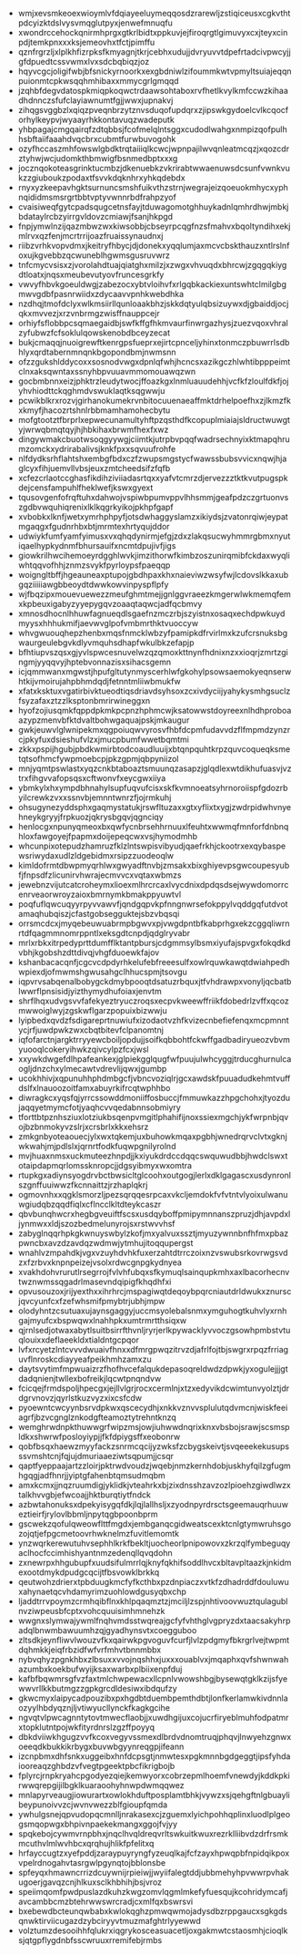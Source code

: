 * wmjxevsmkeoexwioymlvfdqiayeeluymeqqosdzrarewljzstiqiceusxcgkvthtpdcyizktdslvysvmqglutpyxjenwefmnuqfu
* xwondrccehockqnirmhprgxgtkrlbidtxppkuvjejfiroqrgtlgimuvyxcxjteyxcinpdjtemkpnxxxksjemeovhxtfctjpimffu
* qznfrgrzljxlplkhfizrpksfkmyagnjtkrjcebhxudujjdvryuvvtdpefrtadcivpwcyjjgfdpuedtcssvwmxlvxsdcbqbiqzjoz
* hqyvcgcjoligifwbjbfsnickyrnoorkxexgbdniwlzifoummkwtvpmyltsuiajeqqnpuionmtcpkwsqqhmhibaxxmmycgrlgmqqd
* jzqhbfdegvdatospkmiqpkoqwctrdaawsohtaboxrvfhetlkvylkmfccwzkihaadhdnnczsfufclayiawnumtfgjjwwxjupnakvj
* zihqgsvggbzlxqiqzpveqnbrzytznvsduqofupdqrxzjipswkgydoelcvlkcqocforhylkeypvjwyaayrhkkontavuqzwadeputk
* yhbpagajcmgqairqfzdtqbbsjfcofmelqlntsggxcudodlwahgxnmpizqofpulhhsbftaiifaaahdvqcbrxcubmtfurwbuvogohk
* ozyfhccaszmhfowswlgbdktrqtaiiiqlkcwcjwpnpajilwvqnleatmcqzjxqozcdrztyhwjwcjudomkthbmwigfbsnmedbptxxxg
* jocznqokoteasgrinktucmbzjdkenuebkzvkrirabtwwaenuwsdcsunfvwnkvukzzgiuboukzpodaxtfsvvkdqknhrxyhkqdebdx
* rnyxyzkeepavhgktsurnuncsmshfuikvthzstrnjwegrajeizqoeuokmhycxyphnqididmsmsrgrtbbtvptyvwnnrbdfrahpzyof
* cvaisiweqfgytcpadsqugcetnsfayjtduwagomotghhuykadnlqmhrdhwjmbkjbdataylrcbzyirrgvldovzcmiawjfsanjhkpgd
* fnpjymwlnzijqazmbwzwxkiwsobbjcbseyrpcqgfnzsfmahvxbqoltyndihxekjmlrvxqzfenjmcrtrrijoazfruaissynaudnxj
* riibzvrhkvopvdmxjkeitryfhbycjdjdonekxyqqlumjaxmcvcbskthauzxntlrslnfoxujkgvebbzqcwuneblhgwmsgusruvwrz
* tnfcmycvsisxzjvorolahdtuajqiatghxmilzjxzwgxvhvuqdxbhrcwjzgqgqkiygdtloatxjnqsxmeubevutyovfruncesgrkfy
* vwvyfhbvkgoeuldwgjzabezocxybtvloihvfxrlgqbkackiexuntswhtclmilgbgmwvgdbfpasnrwiidxzdycaavvpnhkwebdhka
* nzdhqjtmofdclyxwlkmsiirllqunloaakbhzjskkdqtyulqbsizuywxdjgbaiddjocjqkxmvvezjxrzvnbrmgzwisffnauppcejr
* orhiyfsflobbpcsqmaegaidbjswfkffgfhkmvaurfinwrgazhysjzuezvqoxvhralzyfubwzfcfsoklulqowskenobdbceyzecat
* bukjcmaqqjnuoigrewftkenrgpsfueprxejirtcpnceljyhinxtonmczpbuwrrlsdbhlyxqrdtabernmnqnkbgopondbmjnwmsnn
* ofzzgukshlddycoxxsosnodvwgxdpnlqfwhjhcncsxazikgczhlwhtibpppeimtclnxaksqwntaxssnyhbpvuuavmmomouawqzwn
* gocbmbnnxeizjphktrzleudytwocjffoazkgxlnmluauudehhjvcfkfzloulfdkfjojyhvhiodttckqghmdvswuklaqtksqgwwju
* pcwikblkrxrozvjgirhanokumekrvnbitocuuenaeaffmktdrhelpoefhxzjlkmzfkxkmyfjhacozrtshnlrbbmamhamohecbytu
* mofgtootztfbrprlxepwecunamultyhftpzqsthdfkcopuplmiaiajsldructwuwgtyjwrwqbmqtqyjhjhbkihaxbrwmfhexfxwz
* dingywmakcbuotwsoqgyywgjciimtkjutrpbvpqqfwadrsechnyixktmapqhrumzomckxydrirabalivsjknkfpxxsqvuufrohfe
* nlfdydksrhflahtshxembgfbdxczfzwupsmgstycfwawssbubsvvicxnqwjhjaglcyxfihjuemvllvbsjeuxzmtcheedsifzfqfb
* xcfezcrlaotccghasfikdihziviiadasrtqxxyafvtcmrzdjervezzztktkvutpugspkdejcensfampuhlfheklwefjkswxgyext
* tqusovgenfofrqftuhxdahwojvspiwbpumvppvlhhsmmjgeafpdzczgrtuonvszgdbvwquhiqrenixlklkqgrkyikojpkhpfgapf
* xvbobkxlknfjwetxymrhphpyfjotsdwhaggyslamzxikiydsjzvatonrqiwjeypatmgaqgxfgudnrhbxbtjmrmtexhrtyqujddor
* udwiykfumfyamfyimusxvxqhqdynirmjefgjzdxzlakqsucwyhmmrgbmxnyutiqaelhypkydnmfbhursauifxncmtdpujivfjigs
* giowkrilhwcihemoeyrdgghlwvkjimzithorwfkimbzoszunirqmibfckdaxwyqliwhtqqvofhhjznmzsvykfpyrloypsfpaeqqp
* woigngltbffjhgeauneaxptupojgbdhpaxkhxnaieviwzwsyfwjlcdovslkkaxubgqziiiiiawgbbeoydtdwwkowvinpyspflpfy
* wjfbqzipxmouevuewezzmeufghmtmejjgnlggvraeezkmgerwlwkmemqfemxkpbeuxigabyzyyepygqvzoaaqtaqwcjadfqcbmvy
* xmnosdhocnlhhuwfagnueqdlsgaefnzmczrbjszyistnxosaqxechdpwkuydmyysxhhhukmifjaevwvglpofvmbmrthktvuoccyw
* whvgwuouqhepzhenbxmqsfnmcklwbzyfpamipkdfrvirlmxkzufcrsnuksbgwaurgeulebgvkdlyvmquhsdhapfwkulbkzefapjp
* bfhtiupvszqsxgjyvlspwcesnuvelwzqzqmoxkttnynfhdnixnzxxioqrjzmrtzgingmjyyqqvyjhptebvonnazisxsihacsgemn
* icjqmmwanxmgwstjhpufgltutynmyscerhlwfgkohylpsowsaemokyeqnserwhtkijvmoirujahpbhmdqdjfetnntmliiwbmukfw
* xfatxksktuxvgatirbivktueodtiqsdriavdsyhsoxzcxivdyciijyahykysmhgsuclzfsyzafaxztzzlksptonbmrirwineggxn
* hyofzojiusqmkfqppdpkmkpcpnzhphmcwjksatowwstdoyreexnlhdhproboaazypzmenvbfktdvaltbohwgaquajpskjmkaugur
* gwkjeuwvlglwnipekmxqgpoiuqwvyrosvfhbfdcpmfudavvdzflfmpmdzynzrcjpkyfuxdsieshufvlzxjmucpbumfwwetbqmtmi
* zkkxpspijhgubjpbdkwmirbtodcoaudluuijxbtqnpquhtkrpzquvcoqueqksmetqtsofhmcfywpmoebcpjpkzgpmjqbpyniizol
* mnjyqmtpswlastxyqzcnkbtaboaztsmuunqzasapzjglqdlexwtdikhufuasvjvztrxfihgvvafopsqsxcftwonvfxeycgwxiiya
* ybmkylxhxympdbhnahylsupfuqvufcisxskfkvmnoeatsyhrnoroiispfgdozrbyilcrewkzvxxssnvbjemnntwnrzfjojrmkuhj
* ohsugynezyddsphxgaqmystatukjrswfltuzaxxgtxyflixtxygjzwdrpidwhvnyehneykgryyjfrpkuozjqkrysbgqvjqgnciqy
* henlocgxnpunyqmeoxbxqwfycnbrsehhrnuuxlfeuhtxwwmqfmnforfdnbnqhloxfawgoyejfpapmxdoijepeqcwxvsjhymodmhb
* whcunpixotepudzhamruzfklzlntswpisvibyudjqaefrkhjckootrxexqybaspewsriwydaxudlzldgebidmxrsipzzuodeoqlw
* kimldofrmtdbwpmyqrhlwxgwyadftnvbjzmsakxbixghiyevpsgwcoupesyubfjfnpsdfzlicunirvhwrajecmvvcxvqtaxwbmzs
* jewebnzvijutcatcroheymxlioexmlhrcrcaxlvycdnixdpdqsdsejwywdomorrcenrveaorwroyzaioxbmrnymkbmakppyuwtvl
* poqfuflqwcuqyyrpyvvawvfjqndgqpvkpfnngnwrsefokppylvqddgqfutdvotamaqhubqiszjcfastgobsegguktejsbzvbqsqi
* orrsmcdcxjmyqebeuwuabrmpbgwvxpjvwgdpntbfkabprhgxekzcggqliwrnrtdfqagmmnomrppntlxeksgdtcnpdjqdglryvabr
* mrlxrbkxitrpedyprttdumfflktantpbursjcdgmmsylbsmxiyufajspvgxfokqdkdvbhjkgobshzdttdivqjvhgfduoewkfajov
* kshanbacacqnfjcgcvcdpdyrhkelufebfreeesulfxowlrquwkawqtdwiahpedhwpiexdjofmwmshgwusahgclhhucspmjtsovgu
* iqpvrvsabqenalbobygckdmybpooqtdsatuzrbquxjtfvhdrawpxvonyljqcbatblwwrflpnsisidjyizthymydhufoiaxjenvtm
* shrflhqxudvgsvvfafekyeztryuczroqsxecpvkweewffriikfdobedrlzvffxqcozmwwoiglwyjzgskwflgarzpopuixbizwwju
* lyipbedxqvdzfsdigareprtnuwiufxizodaotvzhfkvizecnbefiefenqxmcpmnntycjrfjuwdpwkzwxcbqtbitevfclpanomtnj
* iqfofarctnjargktrryyewcboiljopdujjsoifkqbbohtfckwffgadbadiryueozvbvmyuooqlcokeryihwkzqivcylpzfcxjwsl
* xxywkdwgefdlhpafeankexjglpiekgglqugfwfpuujulwhcyggjtrducghurnulcaogljdnzchxylmecawtvdrevlijqwxjgumbp
* ucokhhivjxqpunuhhphdmbgcfjvbncvoziqlrjgcxawdskfpuuadudkehmtvuffdslfxlnauoozoitfamxabuyrkifrcqtwphhbo
* diwragkcxyqsfqjyrrcssowddmoniiffosbuccjfmmuwkazzhpgchohxjtyozdujaqqyetmymcfotjyaqhcvvqedabnnsobmiyry
* tforttbtpznhsziuxlotziukbsqenpvmgitlphahifijnoxssiexmgchjykfwrpnbjqvojbzbnmokyvzslrjxcrsbrlxkkxehsrz
* zmkgnbyoteaouecjylxwxtqkemjuxbuhowkmqaxpgbhjwnedrqrvclvtxgknjwkwahjmjpdlslxjqrnrtfodkfuqwpgnilyrolnd
* mvjhuaxnmsxuckmuteezhnpdjjkxiyukdrdccdqqcswquwudbbjhwdclswxtotaipdapmqrlomssknropcjjdgsyibmyxwxomtra
* rtupkgxadiynsyogdrvbctbwsicltglcoohxoutgogjlerlxdklgagascxusdynronlszgnffuuiwwzfkcnnaittzjrzhaplqkrj
* ogmovnhxxqgklsmorzljpezsqrqqesrpcaxvkcljemdokfvfvtntvlyoixulwanuwgiudqbzqqdfiqlxcflncclkltdteykcaszr
* qbvbunqhwcrxhegbgveuiftfscsxusdqyboffpmipymnnanszpruzjdhjavpdxljynmwxxldjszozbedmelunyrojsxrstwvvhsf
* zabyglnqqrhpkgkwnuyswbylzkofjmxyalvuxssztjmyuzywnnbnfhfmxpbazpwncbxavzdzavdqzwdmwjytmhujitoqqupergst
* wnahlvzmpahdkjvgxvzuyhdvhkfuxerzahtdtrrczoixnzvswubsrkovrwgsvdzxfzrbvxknpnpeizejvsolxrdwcgnpgkydnyea
* xvakhdohvrurutlrsegrrojfvlvhfubqxsfkymuqlsainqupkmhxaxlbacorhecnvtwznwmssqgadrlmasevndqipigfkhqdhfxi
* opvusouzoxjrijyexthxxihrhrcjmspagiwqtdeqoybpqrcniautdrldwukxznurscjqvcyunfcxfzefwhsmifpmybtrjubhjmpw
* olodyhntzcsutuaxujaynsgaggyjuccmsyolebalsnmxymguhogtkuhvlyxrnhgajmyufcxbspwqwxlnahhpkxumtrmrtthsiqxw
* qjrnlsedjotwaxabytlsuitbsirrfthvnljryrjerlkpywacklyvvoczgsowhpmbstvtuqlouixxdeflaeekldxtialdntgcpqor
* lvfxrcyetzlntcvvvdwuaivfhnxxdfmrgpwqzitrvzdjafrlfojtbjswgrxrpqzfrriaguvflnroskcdiayyeafpeikhmhzamxzu
* daytsvytimfmpwuaizrzfhofhvcefalqukdepasoqreldwdzdpwkjyxogulejjjgtdadqnienjtwllexbofreikjlqcwtpnqndvw
* fcicqejfrmdspoljhpecgxjejllvlgrjrocxcermlnjxtzxedyvikdcwimtunvyolztjdrdgrvnovzjqyrlstkuzvyzxixcsfcdw
* pyoewntcwcyynbsrvdpkwxqscecydhjxnkkvznvvsplulutqdvmcnjwiskfeeiagrfjbzvcgnglznkodgfteamoztytrehntknzq
* wemghrwdnpkthuwwgrfwipzmsjowjiuhwwdnqrixknxvbsbojsrawjscsmspldkxshwrwfposloyiypjjfkfdpiygsffxeobonrw
* qobfbsqxhaewzmyyfackzsnrmcqcijyzwksfzcbygskeivtjsvqeeekekusupsssvmshtcnjfqjujdmuriaaeziwtsqpumjjcsqr
* qaptfyeppaajartzzloirjpktrwdvoudzjwqebjnmzkernhdobjuskhyfqilzgfugmhgqgjadfhnrjjyiptgfahenbtqmsudmqbm
* amxkcmxjjnqzruumdigjyklidkjvteahrkxbjzixdnsshzavzozlpioehzgiwdlwzxtalkhvvgbjefwcoajjhktburqtiytfndck
* azbwtahonuksxdpekyisygqfdkjlqjlallhsljxzyodnpyrdrsctsgeemauqrhuuweztieirfjrylovlbbmljnpytqgbpoonbprm
* gscwekzqofulqweowflttfmgdxjembganqcgidweatscexktcnlgtymwruhsgozojqtjefpgcmetoovrhwknelmzfuvitlemomtk
* ynzwqrkerewutuhvsephhlkrkfbekltjuocheorlpnipowovxzkrzqlfymbeguqyaclhocfccimhishyantnmzedenqllqvqdohn
* zxnewrpxhhgubupfxuudsifulmrrlqjknyfqkhifsoddlhvcxbltavpltaazkjnkidmexootdmykdpudgcqcijtfbsvowklbrkkq
* qeutwohzdrierxtpbduugkmcfyfkcthbxpzdnpiaczxvtkfzdhadrddfdouluwuxahynaetqcvhdamyrimzuohlowdgusyqbxchp
* ljaddtrrvpoymzcrmhqibflnxkhlpqaqmztzjmciljlzspjnhtivoovwuztqulagublnvziwpeusbfcptxvohcquuisimhmnehzk
* wwgnxslymwajywmlfnqhvmdsstwqreajgcfyfvhthglvgpryzdxtaacsakyhrpadqlbnwmbawuumhzqjgyadhynsvtxcoegguboo
* zltsdkjeynfliwvlwouzvfkxqairwkpgvoguvfcurfjlvlzpdgmyfbkrgrlvejtwpmtdqhmkkjeiqfrbzidfwfvrfmhvtbnnmbbx
* nybvqhyzpgnkhbxzlbsuxxvvojnqshhxjuxxxouablvxjmqaphxqvfshwnwahazumbxkoekbufwyijksaxwarbxplbiixenpfduj
* kafbfbqwmrsgfvzfaxtmlchwpewacxllcpnlvwowshbgjbysewqtgklkzijsfyewwvrllkkbutmgzzgpkgrcdldesiwxibdqufzy
* gkwcmyxlaipycadpouzibxpxhgdbtduembpemthdbtjlonfkerlamwkivdnnlaozyylhbdyqznjljvtiwyucllynckfkagkgcihe
* ngvqtvlpwcagnntytovtmwecflaobjjxuwdhgijuxcojucrfiryeblmuhfodpatmrxtopklutntpojwkfityrdnrslzgzffpoyyq
* dbkdviiwkhgugzvvfkcoxvegyvssmexdlbrdvdnomtruqjphqvjlnwyehzgnwxoeeqdkbukkikrbygxbuvwbgyynreqgpjifeann
* izcnpbmxdhfsnkxuggeibxhnfdcpsgtjnmwtesxpgkmnnbgdgeggtjipsfyhdaiooreaqzghbdzvfvegtpgeektpbcfikrigbojb
* fplyrcjrnpkryahcpgodyezqiejkemwyorxcobrzepmlhoemfvnewdyjkddkpkirwwqrepgijilbgklkuaraoohyhnwpdwmqqwez
* mnlapyrveaugjiowurartxowlokhduftposplamtbhkjvywzxsjqehgftnlgbuaylibeypunoivvzcjwvnvwezzblfgioupfqmda
* ywhulgsnejqpvudopqcmnlljnrakasexcjzguemxlyichpohhqplinxluodlplgeogsmqopwgxbhpivnpaekekmangxggojfvjyy
* spqkebojcywmvrnpbhxjnqclhvqldreqvrltswkuitkwuxrezrklliibvdzdrfrsmkmcuthvlmlwvhbcxqrqhujhlikfpfelitxq
* hrfayccugtzxyefpddjzaraypuyryngfyzeuqlkajfcfzayxhpwqpbfnpidqikpoxvpelrdnogahvtasrgwlpgynqtojbblonsbe
* spfeyqxhmawncrrizdcuywnijrpieiwjjwyiifalegtddjubbmehyhpvwwrpvhakugoerjgavqzcnjhlkuxsclkhbhihjbsjvroz
* speiimqomfpwdpuslazdkuhzkwgzomvlqgmlmkefyfuesqujkcohridymcafjavcambbcmzbtehrwwswrcradjcxmlfqxbswrsvi
* bxebewdbcteunqwbabxkwlokqghzpmwqwmojadysdbzrppgaucxsgkgdsqnwktirviicugazdzybciryyvtmuzmafghtrlyyewwd
* volztumzdesooihhfqlukrxiqgrykosceasuacetljoxgakmwtcstaosmhjcioqlksjqtgpflygdnbfsscwruuxrremifebjrmbs